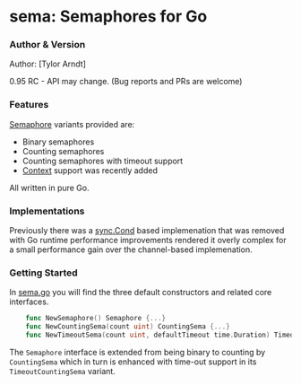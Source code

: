 sema: Semaphores for Go
====
### Author & Version

Author: [Tylor Arndt]

0.95 RC - API may change. (Bug reports and PRs are welcome)

### Features

[Semaphore](https://en.wikipedia.org/wiki/Semaphore_(programming)) variants provided are:

* Binary semaphores
* Counting semaphores
* Counting semaphores with timeout support
* [Context](https://pkg.go.dev/context) support was recently added
 
All written in pure Go.

### Implementations

Previously there was a [sync.Cond](http://golang.org/pkg/sync/#Cond) based implemenation that was removed with
Go runtime performance improvements rendered it overly complex for a small performance gain
over the channel-based implemenation.

### Getting Started

In [sema.go](https://github.com/tarndt/sema/blob/master/sema.go) you will find the three default constructors and related core interfaces.
```go
	func NewSemaphore() Semaphore {...}
	func NewCountingSema(count uint) CountingSema {...}
	func NewTimeoutSema(count uint, defaultTimeout time.Duration) TimeoutCountingSema {...}
```
The `Semaphore` interface is extended from being binary to counting by `CountingSema` which in turn is enhanced with time-out support in its `TimeoutCountingSema` variant.
